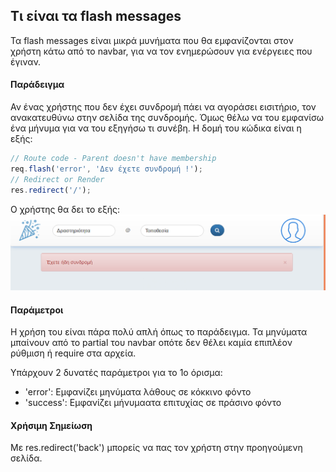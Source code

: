 ## Τι είναι τα flash messages

Τα flash messages είναι μικρά μυνήματα που θα εμφανίζονται στον χρήστη κάτω από το navbar, για να τον ενημερώσουν για ενέργειες που έγιναν.

#### Παράδειγμα

Αν ένας χρήστης που δεν έχει συνδρομή πάει να αγοράσει εισιτήριο, τον ανακατευθύνω στην σελίδα της συνδρομής. Όμως θέλω να του εμφανίσω ένα μήνυμα για να του εξηγήσω τι συνέβη. Η δομή του κώδικα είναι η εξής:

```javascript
// Route code - Parent doesn't have membership
req.flash('error', 'Δεν έχετε συνδρομή !');
// Redirect or Render 
res.redirect('/');
```

Ο χρήστης θα δει το εξής: 
![Flash Message Example](flash_message_example.png)

#### Παράμετροι

Η χρήση του είναι πάρα πολύ απλή όπως το παράδειγμα. Τα μηνύματα μπαίνουν από το partial του navbar οπότε δεν θέλει καμία επιπλέον ρύθμιση ή require στα αρχεία.

Υπάρχουν 2 δυνατές παράμετροι για το 1ο όρισμα:
 * 'error': Εμφανίζει μηνύματα λάθους σε κόκκινο φόντο
 * 'success': Εμφανίζει μήνυμαατα επιτυχίας σε πράσινο φόντο

 #### Χρήσιμη Σημείωση
 
 Με res.redirect('back') μπορείς να πας τον χρήστη στην προηγούμενη σελίδα. 

